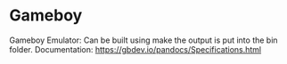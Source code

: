 # Gameboy
Gameboy Emulator:
Can be built using make the output is put into the bin folder.
Documentation:
https://gbdev.io/pandocs/Specifications.html
